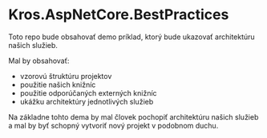 # Kros.AspNetCore.BestPractices

Toto repo bude obsahovať demo príklad, ktorý bude ukazovať architektúru našich služieb. 

Mal by obsahovať:
- vzorovú štruktúru projektov
- použitie našich knižníc
- použitie odporúčaných externých knižníc
- ukážku architektúry jednotlivých služieb

Na základne tohto dema by mal človek pochopiť architektúru našich služieb a mal by byť schopný vytvoriť nový projekt v podobnom duchu.

